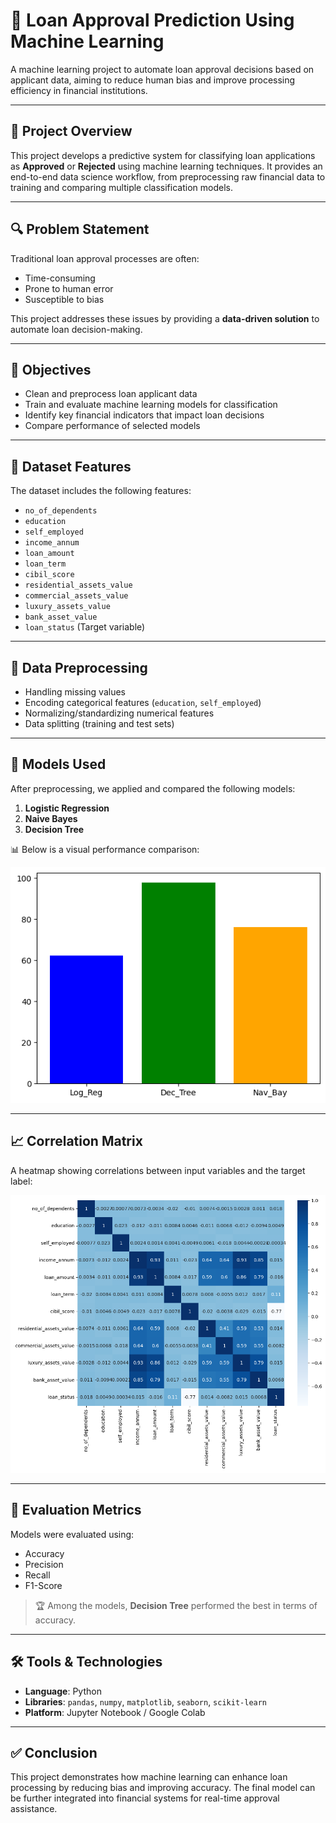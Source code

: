 
# 🧠 Loan Approval Prediction Using Machine Learning

A machine learning project to automate loan approval decisions based on applicant data, aiming to reduce human bias and improve processing efficiency in financial institutions.

---

## 📌 Project Overview

This project develops a predictive system for classifying loan applications as **Approved** or **Rejected** using machine learning techniques. It provides an end-to-end data science workflow, from preprocessing raw financial data to training and comparing multiple classification models.

---

## 🔍 Problem Statement

Traditional loan approval processes are often:
- Time-consuming
- Prone to human error
- Susceptible to bias

This project addresses these issues by providing a **data-driven solution** to automate loan decision-making.

---

## 🎯 Objectives

- Clean and preprocess loan applicant data
- Train and evaluate machine learning models for classification
- Identify key financial indicators that impact loan decisions
- Compare performance of selected models

---

## 🧪 Dataset Features

The dataset includes the following features:

- `no_of_dependents`
- `education`
- `self_employed`
- `income_annum`
- `loan_amount`
- `loan_term`
- `cibil_score`
- `residential_assets_value`
- `commercial_assets_value`
- `luxury_assets_value`
- `bank_asset_value`
- `loan_status` (Target variable)

---

## 🧹 Data Preprocessing

- Handling missing values
- Encoding categorical features (`education`, `self_employed`)
- Normalizing/standardizing numerical features
- Data splitting (training and test sets)

---

## 🤖 Models Used

After preprocessing, we applied and compared the following models:

1. **Logistic Regression**
2. **Naive Bayes**
3. **Decision Tree**

📊 Below is a visual performance comparison:

![Model Accuracy](./output.png)

---

## 📈 Correlation Matrix

A heatmap showing correlations between input variables and the target label:

![Correlation Matrix](./output2.png)

---

## 🧪 Evaluation Metrics

Models were evaluated using:
- Accuracy
- Precision
- Recall
- F1-Score

> 🏆 Among the models, **Decision Tree** performed the best in terms of accuracy.

---

## 🛠️ Tools & Technologies

- **Language**: Python
- **Libraries**: `pandas`, `numpy`, `matplotlib`, `seaborn`, `scikit-learn`
- **Platform**: Jupyter Notebook / Google Colab

---

## ✅ Conclusion

This project demonstrates how machine learning can enhance loan processing by reducing bias and improving accuracy. The final model can be further integrated into financial systems for real-time approval assistance.
